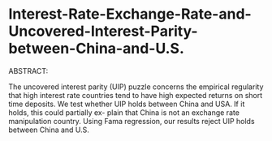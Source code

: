 # Interest-Rate-Exchange-Rate-and-Uncovered-Interest-Parity-between-China-and-U.S.

ABSTRACT: 

The uncovered interest parity (UIP) puzzle concerns the empirical regularity that
high interest rate countries tend to have high expected returns on short time deposits.
We test whether UIP holds between China and USA. If it holds, this could partially ex-
plain that China is not an exchange rate manipulation country. Using Fama regression,
our results reject UIP holds between China and U.S.
